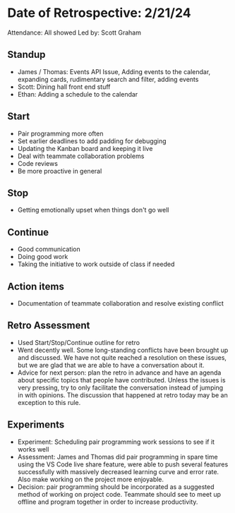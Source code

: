 # Date of Retrospective: 2/21/24

Attendance: All showed
Led by: Scott Graham

## Standup

- James / Thomas: Events API Issue, Adding events to the calendar, expanding cards, rudimentary search and filter, adding events
- Scott: Dining hall front end stuff
- Ethan: Adding a schedule to the calendar

## Start

- Pair programming more often
- Set earlier deadlines to add padding for debugging
- Updating the Kanban board and keeping it live
- Deal with teammate collaboration problems
- Code reviews
- Be more proactive in general

## Stop

- Getting emotionally upset when things don't go well

## Continue

- Good communication
- Doing good work
- Taking the initiative to work outside of class if needed

## Action items

- Documentation of teammate collaboration and resolve existing conflict

## Retro Assessment

- Used Start/Stop/Continue outline for retro
- Went decently well. Some long-standing conflicts have been brought up and discussed. We have not quite reached a resolution on these issues, but we are glad that we are able to have a conversation about it.
- Advice for next person: plan the retro in advance and have an agenda about specific topics that people have contributed. Unless the issues is very pressing, try to only facilitate the conversation instead of jumping in with opinions. The discussion that happened at retro today may be an exception to this rule.

## Experiments

- Experiment: Scheduling pair programming work sessions to see if it works well
- Assessment: James and Thomas did pair programming in spare time using the VS Code live share feature, were able to push several features successfully with massively decreased learning curve and error rate. Also make working on the project more enjoyable.
- Decision: pair programming should be incorporated as a suggested method of working on project code. Teammate should see to meet up offline and program together in order to increase productivity.

